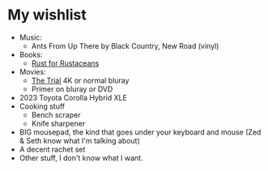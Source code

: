 # My wishlist

- Music:
  - Ants From Up There by Black Country, New Road (vinyl)
- Books:
  - [Rust for Rustaceans](https://nostarch.com/rust-rustaceans)
- Movies:
  - [The Trial](https://www.criterion.com/films/28115-the-trial) 4K or normal bluray
  - Primer on bluray or DVD
- 2023 Toyota Corolla Hybrid XLE
- Cooking stuff
  - Bench scraper
  - Knife sharpener
- BIG mousepad, the kind that goes under your keyboard and mouse (Zed & Seth know what I'm talking about)
- A decent rachet set
- Other stuff, I don't know what I want.
